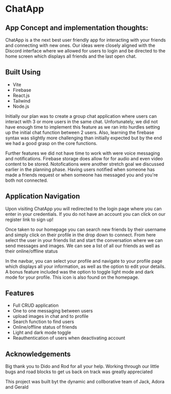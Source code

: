 # ChatApp

## App Concept and implementation thoughts:

ChatApp is a the next best user friendly app for interacting with your friends and connecting with new ones. Our ideas were closely aligned with the Discord interface where we allowed for users to login and be directed to the home screen which displays all friends and the last open chat.

## Built Using

 - Vite
 - Firebase
 - React.js
 - Tailwind
 - Node.js
 

Initially our plan was to create a group chat application where users can interact with 3 or more users in the same chat. Unfortunately, we did not have enough time to implement this feature as we ran into hurdles setting up the initial chat function between 2 users. Also, learning the firebase syntax was slightly more challenging than initially expected but by the end we had a good grasp on the core functions.


Further features we did not have time to work with were voice messaging and notifications. Firebase storage does allow for for audio and even video content to be stored. Notofications were another stretch goal we discussed earlier in the planning phase. Having users notified when someone has made a friends request or when someone has messaged you and you're both not connected.


## Application Navigation

Upon visiting ChatApp you will redirected to the login page where you can enter in your credentials. If you do not have an account you can click on our register link to sign up!

Once taken to our homepage you can search new friends by their username and simply click on their profile in the drop down to connect. From here select the user in your friends list and start the conversation where we can send messages and images. We can see a list of all our friends as well as their online/offline status

In the navbar, you can select your profile and navigate to your profile page which displays all your information, as well as the option to edit your details. A bonus feature included was the option to toggle light mode and dark mode for your profile. This icon is also found on the homepage.

 ## Features

  - Full CRUD application
  - One to one messaging between users
  - upload images in chat and to profile
  - Search function to find users
  - Online/offline status of friends
  - Light and dark mode toggle
  - Reauthentication of users when deactivating account

## Acknowledgements

Big thank you to Dido and Rod for all your help. Working through our little bugs and road blocks to get us back on track was greatly appreciated

This project was built byt the dynamic and collborative team of Jack, Adora and Gerald
